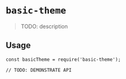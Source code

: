# `basic-theme`

> TODO: description

## Usage

```
const basicTheme = require('basic-theme');

// TODO: DEMONSTRATE API
```
